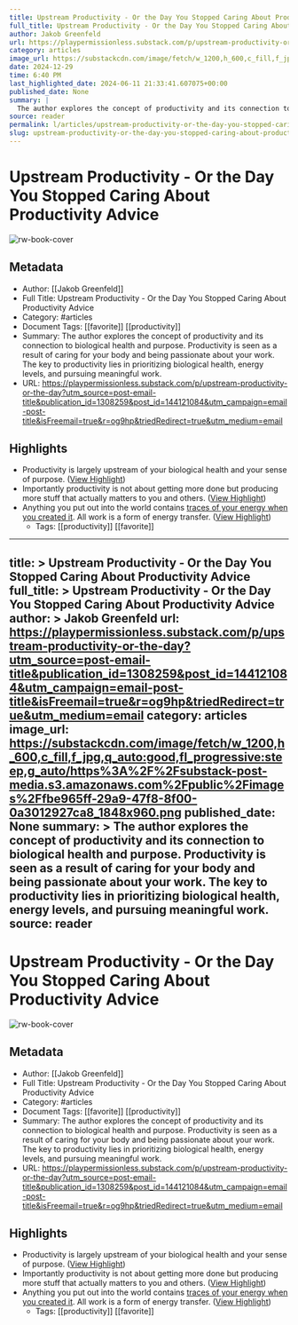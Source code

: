 ```yaml
---
title: Upstream Productivity - Or the Day You Stopped Caring About Productivity Advice
full_title: Upstream Productivity - Or the Day You Stopped Caring About Productivity Advice
author: Jakob Greenfeld
url: https://playpermissionless.substack.com/p/upstream-productivity-or-the-day?utm_source=post-email-title&publication_id=1308259&post_id=144121084&utm_campaign=email-post-title&isFreemail=true&r=og9hp&triedRedirect=true&utm_medium=email
category: articles
image_url: https://substackcdn.com/image/fetch/w_1200,h_600,c_fill,f_jpg,q_auto:good,fl_progressive:steep,g_auto/https%3A%2F%2Fsubstack-post-media.s3.amazonaws.com%2Fpublic%2Fimages%2Ffbe965ff-29a9-47f8-8f00-0a3012927ca8_1848x960.png
date: 2024-12-29
time: 6:40 PM
last_highlighted_date: 2024-06-11 21:33:41.607075+00:00
published_date: None
summary: |
  The author explores the concept of productivity and its connection to biological health and purpose. Productivity is seen as a result of caring for your body and being passionate about your work. The key to productivity lies in prioritizing biological health, energy levels, and pursuing meaningful work.
source: reader
permalink: l/articles/upstream-productivity-or-the-day-you-stopped-caring-about-productivity-advice
slug: upstream-productivity-or-the-day-you-stopped-caring-about-productivity-advice
---
```

# Upstream Productivity - Or the Day You Stopped Caring About Productivity Advice

![rw-book-cover](https://substackcdn.com/image/fetch/w_1200,h_600,c_fill,f_jpg,q_auto:good,fl_progressive:steep,g_auto/https%3A%2F%2Fsubstack-post-media.s3.amazonaws.com%2Fpublic%2Fimages%2Ffbe965ff-29a9-47f8-8f00-0a3012927ca8_1848x960.png)

## Metadata
- Author: [[Jakob Greenfeld]]
- Full Title: Upstream Productivity - Or the Day You Stopped Caring About Productivity Advice
- Category: #articles
- Document Tags: [[favorite]] [[productivity]] 
- Summary: The author explores the concept of productivity and its connection to biological health and purpose. Productivity is seen as a result of caring for your body and being passionate about your work. The key to productivity lies in prioritizing biological health, energy levels, and pursuing meaningful work.
- URL: https://playpermissionless.substack.com/p/upstream-productivity-or-the-day?utm_source=post-email-title&publication_id=1308259&post_id=144121084&utm_campaign=email-post-title&isFreemail=true&r=og9hp&triedRedirect=true&utm_medium=email

## Highlights
- Productivity is largely upstream of your biological health and your sense of purpose. ([View Highlight](https://read.readwise.io/read/01j04kgp9aqn5685q0wpsbzcnn))
- Importantly productivity is not about getting more done but producing more stuff that actually matters to you and others. ([View Highlight](https://read.readwise.io/read/01j04kgwrxqrm9zcfnazcq2esm))
- Anything you put out into the world contains [traces of your energy when you created it](https://www.youtube.com/watch?v=3TNm8MJXKfc). All work is a form of energy transfer. ([View Highlight](https://read.readwise.io/read/01j04kh4zybjymzcvmkt37yyke))
    - Tags: [[productivity]] [[favorite]] 


---
title: >
  Upstream Productivity - Or the Day You Stopped Caring About Productivity Advice
full_title: >
  Upstream Productivity - Or the Day You Stopped Caring About Productivity Advice
author: >
  Jakob Greenfeld
url: https://playpermissionless.substack.com/p/upstream-productivity-or-the-day?utm_source=post-email-title&publication_id=1308259&post_id=144121084&utm_campaign=email-post-title&isFreemail=true&r=og9hp&triedRedirect=true&utm_medium=email
category: articles
image_url: https://substackcdn.com/image/fetch/w_1200,h_600,c_fill,f_jpg,q_auto:good,fl_progressive:steep,g_auto/https%3A%2F%2Fsubstack-post-media.s3.amazonaws.com%2Fpublic%2Fimages%2Ffbe965ff-29a9-47f8-8f00-0a3012927ca8_1848x960.png
published_date: None
summary: >
  The author explores the concept of productivity and its connection to biological health and purpose. Productivity is seen as a result of caring for your body and being passionate about your work. The key to productivity lies in prioritizing biological health, energy levels, and pursuing meaningful work.
source: reader
---
# Upstream Productivity - Or the Day You Stopped Caring About Productivity Advice

![rw-book-cover](https://substackcdn.com/image/fetch/w_1200,h_600,c_fill,f_jpg,q_auto:good,fl_progressive:steep,g_auto/https%3A%2F%2Fsubstack-post-media.s3.amazonaws.com%2Fpublic%2Fimages%2Ffbe965ff-29a9-47f8-8f00-0a3012927ca8_1848x960.png)

## Metadata
- Author: [[Jakob Greenfeld]]
- Full Title: Upstream Productivity - Or the Day You Stopped Caring About Productivity Advice
- Category: #articles
- Document Tags: [[favorite]] [[productivity]] 
- Summary: The author explores the concept of productivity and its connection to biological health and purpose. Productivity is seen as a result of caring for your body and being passionate about your work. The key to productivity lies in prioritizing biological health, energy levels, and pursuing meaningful work.
- URL: https://playpermissionless.substack.com/p/upstream-productivity-or-the-day?utm_source=post-email-title&publication_id=1308259&post_id=144121084&utm_campaign=email-post-title&isFreemail=true&r=og9hp&triedRedirect=true&utm_medium=email

## Highlights
- Productivity is largely upstream of your biological health and your sense of purpose. ([View Highlight](https://read.readwise.io/read/01j04kgp9aqn5685q0wpsbzcnn))
- Importantly productivity is not about getting more done but producing more stuff that actually matters to you and others. ([View Highlight](https://read.readwise.io/read/01j04kgwrxqrm9zcfnazcq2esm))
- Anything you put out into the world contains [traces of your energy when you created it](https://www.youtube.com/watch?v=3TNm8MJXKfc). All work is a form of energy transfer. ([View Highlight](https://read.readwise.io/read/01j04kh4zybjymzcvmkt37yyke))
    - Tags: [[productivity]] [[favorite]] 


